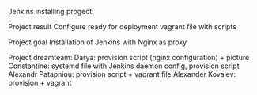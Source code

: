 Jenkins installing progect:

Project result
Configure ready for deployment vagrant file with scripts

Project goal 
Installation of Jenkins with Nginx as proxy

Project dreamteam:
Darya: provision script (nginx configuration) + picture
Constantine: systemd file with Jenkins daemon config, provision script
Alexandr Patapniou: provision script + vagrant file
Alexander Kovalev: provision + vagrant 

